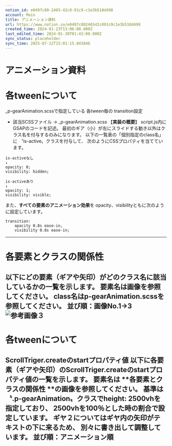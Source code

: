 ```yaml
---
notion_id: e0497c80-2465-42c8-91c9-c1e3b510d498
account: Main
title: アニメーション資料
url: https://www.notion.so/e0497c80246542c891c9c1e3b510d498
created_time: 2024-01-23T13:06:00.000Z
last_edited_time: 2024-01-30T01:43:00.000Z
sync_status: placeholder
sync_time: 2025-07-12T15:01:15.043846
---
```

# アニメーション資料

# 各tweenについて
_p-gearAnimation.scssで指定している
各tween毎の transition設定
- 該当SCSSファイル → _p-gearAnimation.scss
【**実装の概要**】
script.js内にGSAPのコードを記述。
最初のギア（小）が左にスライドする動き以外はクラス名を付与するのみになります。
以下の一覧表の「個別指定のclass名」に 〝is-active〟クラスを付与して、
次のようにCSSプロパティを当てています。
```plain text
is-activeなし
↓
opacity: 0;
visibility: hidden;

is-activeあり
↓
opacity: 1;
visibility: visible;
```
また、**すべての要素のアニメーション効果**を
opacity、visibilityともに次のように設定しています。
```plain text
transition:
    opacity 0.8s ease-in,
    visibility 0.8s ease-in;
```
---
# 各要素とクラスの関係性
以下にどの要素（ギアや矢印）がどのクラス名に該当しているかの一覧を示します。
**要素名は画像を参照**してください。
**class名はp-gearAnimation.scssを参照**してください。
並び順：画像No.1→3
![参考画像３](https://prod-files-secure.s3.us-west-2.amazonaws.com/736adce6-a3a4-4a64-9f74-d9aa055c96d2/d512b131-e82c-4040-be6d-8109c6dfefdb/%E3%82%B9%E3%82%AF%E3%83%AA%E3%83%BC%E3%83%B3%E3%82%B7%E3%83%A7%E3%83%83%E3%83%88_2024-01-23_22.53.51.png?X-Amz-Algorithm=AWS4-HMAC-SHA256&X-Amz-Content-Sha256=UNSIGNED-PAYLOAD&X-Amz-Credential=ASIAZI2LB4667CDGYNS2%2F20250719%2Fus-west-2%2Fs3%2Faws4_request&X-Amz-Date=20250719T050246Z&X-Amz-Expires=3600&X-Amz-Security-Token=IQoJb3JpZ2luX2VjEIT%2F%2F%2F%2F%2F%2F%2F%2F%2F%2FwEaCXVzLXdlc3QtMiJHMEUCICiDXxe2TurW%2BBJ19btPJ8P1narj7heYswpM9%2BIUkFuNAiEAoLLcTSrTvDdluNFrbS2md%2F5Ay%2FYXxC%2BpQ95ti%2BH7OuMqiAQInf%2F%2F%2F%2F%2F%2F%2F%2F%2F%2FARAAGgw2Mzc0MjMxODM4MDUiDOQyjyg88MrTireoGSrcA9SOtzNWJErgqHFIotNei7X9NxxkH%2FX6V%2BM5O%2BxOp3Qcrin6Uglw3mgAm%2FRsCvf1iBltUh7xF5BkK8t9LkzYXL3YbszuQjbgoqVDvkMNK5mHPvmOEfKF0Grx3kecZEsuQJ2wRBOIcCv1Qq%2FDHNxDMgjv9PlncgErcSOsuprGdO%2B6mDzShajFbOz%2Byinp3rUCMk29BuHyB0scor88g8Wl9X4PCycqcuhASZ9oAklSWbK2pJmiA6A7CR2qOzxliY6%2BajLD2bjEECGSieE%2BGu6wuXDQ82SsSx7mxuGEAMDqJDcbFkqX%2BzIRo3j30CIH1dyLW%2F6S%2FsKugEEF8cyezgM%2BCiGvArq5EcwxGlhtkbyrmUuKv9a6dY%2FNEQ90oewwGk5oeEktz1iFUcBY5GXwRBw1Sxur0gSvKpUucAkSN2UZ2HWGyKxHYoW8wwFQ2Zs75gXpURDNEqcOPtl8MZKQf3UZqjEy3uhmFIaJS84bKqUMwHTYIsAPpdEL9ZcctkHFkV%2F%2BDJQYtTi8%2Bi1x2fTlmz7LdoZENuxDB9Jj1gdarWQGorsLUdAaWnU6uq8Y%2BYOTWSZFkfXszqTbruxCg2DnjuF8udHRg4Kecl%2FdOySPyeVYRRjrU8lKvbkjesmFvtupMP2q7MMGOqUBuu5bUYROctuRi2p2M9adzNZZHrBuqyQ78aPnQsUSn0Eb2NRfqDZGS5a2yEfiPUT5Q6UDFlyV7ebChjxiZ6XvwQiKk6y0StJ%2FgTet6VWM%2Fh3bbM3BJpyIvBwX4T7dsLGFC93iKRg534lCiKWZsnVjPBBAo77vWVLRjRZ7BKHT%2BsimQLNDBFOUg8VewamuT46fAR2blkCDtKgPGR32eA%2FIKlhjXHbc&X-Amz-Signature=934a4f611ae5d86831960fe4a65229bae16779050d497096ff78df2241d207cb&X-Amz-SignedHeaders=host&x-amz-checksum-mode=ENABLED&x-id=GetObject)
---
# 各tweenについて
ScrollTriger.createのstartプロパティ値
以下に各要素（ギアや矢印）のScrollTriger.createのstartプロパティ値の一覧を示します。
要素名は **各要素とクラスの関係性 **の画像を参照してください。
基準は 〝.p-gearAnimation〟クラスでheight: 2500vhを指定しており、
2500vhを100％とした時の割合で設定しています。
ギヤ２についてはギヤ内の矢印がテキストの下に来るため、
別々に書き出して調整しています。
並び順：アニメーション順
---